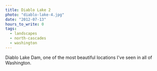 ```yaml
---
title: Diablo Lake 2
photo: "diablo-lake-4.jpg"
date: "2012-07-13"
hours_to_write: 0
tags:
  - landscapes
  - north-cascades
  - washington
---
```


Diablo Lake Dam, one of the most beautiful locations I've seen in all of Washington.
